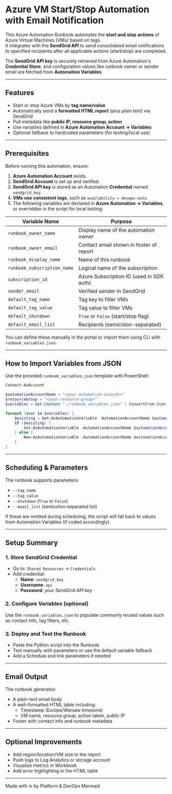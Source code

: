 # Azure VM Start/Stop Automation with Email Notification

This Azure Automation Runbook automates the **start and stop actions** of Azure Virtual Machines (VMs) based on tags.  
It integrates with the **SendGrid API** to send consolidated email notifications to specified recipients after all applicable actions (start/stop) are completed.

The **SendGrid API key** is securely retrieved from Azure Automation's **Credential Store**, and configuration values like runbook owner or sender email are fetched from **Automation Variables**.

---

## Features

- Start or stop Azure VMs by **tag name/value**
- Automatically send a **formatted HTML report** (plus plain text) via SendGrid
- Pull metadata like **public IP, resource group, action**
- Use variables defined in **Azure Automation Account → Variables**
- Optional fallback to hardcoded parameters (for testing/local use)

---

## Prerequisites

Before running this automation, ensure:

1. **Azure Automation Account** exists.
2. **SendGrid Account** is set up and verified.
3. **SendGrid API key** is stored as an Automation **Credential** named `sendgrid_key`.
4. **VMs use consistent tags**, such as `availability = devops-auto`.
5. The following variables are declared in **Azure Automation → Variables**, or overridden in the script for local testing:

| Variable Name             | Purpose                                 |
|--------------------------|------------------------------------------|
| `runbook_owner_name`     | Display name of the automation owner     |
| `runbook_owner_email`    | Contact email shown in footer of report  |
| `runbook_display_name`   | Name of this runbook                     |
| `runbook_subscription_name` | Logical name of the subscription      |
| `subscription_id`        | Azure Subscription ID (used in SDK auth) |
| `sender_email`           | Verified sender in SendGrid              |
| `default_tag_name`       | Tag key to filter VMs                    |
| `default_tag_value`      | Tag value to filter VMs                  |
| `default_shutdown`       | `True` or `False` (start/stop flag)      |
| `default_email_list`     | Recipients (semicolon-separated)         |

You can define these manually in the portal or import them using CLI with `runbook_variables.json`.

---

## How to Import Variables from JSON

Use the provided `runbook_variables.json` template with PowerShell:

```powershell
Connect-AzAccount

$automationAccountName = "<your-automation-account>"
$resourceGroup = "<your-resource-group>"
$variables = Get-Content "./runbook_variables.json" | ConvertFrom-Json

foreach ($var in $variables) {
    $existing = Get-AzAutomationVariable -AutomationAccountName $automationAccountName -ResourceGroupName $resourceGroup -Name $var.name -ErrorAction SilentlyContinue
    if ($existing) {
        Set-AzAutomationVariable -AutomationAccountName $automationAccountName -ResourceGroupName $resourceGroup -Name $var.name -Value $var.value -Encrypted $var.isEncrypted
    } else {
        New-AzAutomationVariable -AutomationAccountName $automationAccountName -ResourceGroupName $resourceGroup -Name $var.name -Value $var.value -Encrypted $var.isEncrypted
    }
}
```

---

## Scheduling & Parameters

The runbook supports parameters:

- `--tag_name`
- `--tag_value`
- `--shutdown` (`True` or `False`)
- `--email_list` (semicolon-separated list)

If these are omitted during scheduling, the script will fall back to values from Automation Variables (if coded accordingly).

---

## Setup Summary

### 1. **Store SendGrid Credential**

- Go to: `Shared Resources` → `Credentials`
- Add credential:
  - **Name**: `sendgrid_key`
  - **Username**: `api`
  - **Password**: *your SendGrid API key*

### 2. **Configure Variables (optional)**

Use the `runbook_variables.json` to populate commonly reused values such as contact info, tag filters, etc.

### 3. **Deploy and Test the Runbook**

- Paste the Python script into the Runbook
- Test manually with parameters or use the default variable fallback
- Add a Schedule and link parameters if needed

---

## Email Output

The runbook generates:
- A plain-text email body
- A well-formatted HTML table including:
  - Timestamp (Europe/Warsaw timezone)
  - VM name, resource group, action taken, public IP
- Footer with contact info and runbook metadata

---

## Optional Improvements

- Add region/location/VM size to the report
- Push logs to Log Analytics or storage account
- Visualize metrics in Workbook
- Add error highlighting in the HTML table

---

Made with ☕ by Platform & DevOps Mermaid  
